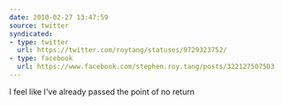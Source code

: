 ```yaml
---
date: 2010-02-27 13:47:59
source: twitter
syndicated:
- type: twitter
  url: https://twitter.com/roytang/statuses/9729323752/
- type: facebook
  url: https://www.facebook.com/stephen.roy.tang/posts/322127507503
---
```


I feel like I've already passed the point of no return